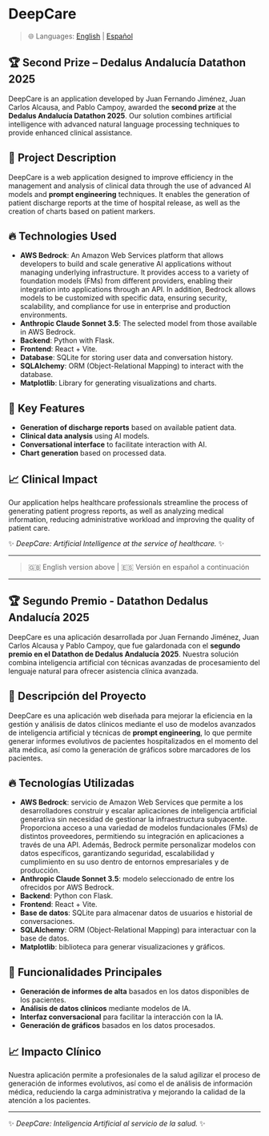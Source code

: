 # DeepCare

> 🌐 Languages: [English](#🏆-second-prize-–-dedalus-andalucía-datathon-2025) | [Español](#🏆-segundo-premio---datathon-dedalus-andalucía-2025)


## 🏆 Second Prize – Dedalus Andalucía Datathon 2025
DeepCare is an application developed by Juan Fernando Jiménez, Juan Carlos Alcausa, and Pablo Campoy, awarded the **second prize** at the **Dedalus Andalucía Datathon 2025**. Our solution combines artificial intelligence with advanced natural language processing techniques to provide enhanced clinical assistance.

## 📌 Project Description
DeepCare is a web application designed to improve efficiency in the management and analysis of clinical data through the use of advanced AI models and **prompt engineering** techniques. It enables the generation of patient discharge reports at the time of hospital release, as well as the creation of charts based on patient markers.

## 🔥 Technologies Used
- **AWS Bedrock**: An Amazon Web Services platform that allows developers to build and scale generative AI applications without managing underlying infrastructure. It provides access to a variety of foundation models (FMs) from different providers, enabling their integration into applications through an API. In addition, Bedrock allows models to be customized with specific data, ensuring security, scalability, and compliance for use in enterprise and production environments. 
- **Anthropic Claude Sonnet 3.5**: The selected model from those available in AWS Bedrock.  
- **Backend**: Python with Flask.  
- **Frontend**: React + Vite.  
- **Database**: SQLite for storing user data and conversation history.  
- **SQLAlchemy**: ORM (Object-Relational Mapping) to interact with the database.  
- **Matplotlib**: Library for generating visualizations and charts.  

## 🚀 Key Features
- **Generation of discharge reports** based on available patient data.  
- **Clinical data analysis** using AI models.  
- **Conversational interface** to facilitate interaction with AI.  
- **Chart generation** based on processed data.  

## 📈 Clinical Impact
Our application helps healthcare professionals streamline the process of generating patient progress reports, as well as analyzing medical information, reducing administrative workload and improving the quality of patient care.  


✨ *DeepCare: Artificial Intelligence at the service of healthcare.* ✨

---
> 🇬🇧 English version above | 🇪🇸 Versión en español a continuación
---


## 🏆 Segundo Premio - Datathon Dedalus Andalucía 2025
DeepCare es una aplicación desarrollada por Juan Fernando Jiménez, Juan Carlos Alcausa y Pablo Campoy, que fue galardonada con el **segundo premio en el Datathon de Dedalus Andalucía 2025**.
Nuestra solución combina inteligencia artificial con técnicas avanzadas de procesamiento del lenguaje natural para ofrecer asistencia clínica avanzada.

## 📌 Descripción del Proyecto
DeepCare es una aplicación web diseñada para mejorar la eficiencia en la gestión y análisis de datos clínicos mediante el uso de modelos avanzados de inteligencia artificial y 
técnicas de **prompt engineering**, lo que permite generar informes evolutivos de pacientes hospitalizados en el momento del alta médica,
así como la generación de gráficos sobre marcadores de los pacientes.

## 🔥 Tecnologías Utilizadas
- **AWS Bedrock**: servicio de Amazon Web Services que permite a los desarrolladores construir
y escalar aplicaciones de inteligencia artificial generativa sin necesidad de gestionar la infraestructura subyacente.
Proporciona acceso a una variedad de modelos fundacionales (FMs) de distintos proveedores, permitiendo su integración en aplicaciones a través de una API.
Además, Bedrock permite personalizar modelos con datos específicos, garantizando seguridad, escalabilidad y cumplimiento en su uso dentro de entornos empresariales y de producción.
- **Anthropic Claude Sonnet 3.5**: modelo seleccionado de entre los ofrecidos por AWS Bedrock.
- **Backend**: Python con Flask.
- **Frontend**: React + Vite.
- **Base de datos**: SQLite para almacenar datos de usuarios e historial de conversaciones.
- **SQLAlchemy**: ORM (Object-Relational Mapping) para interactuar con la base de datos.
- **Matplotlib**: biblioteca para generar visualizaciones y gráficos.

## 🚀 Funcionalidades Principales
- **Generación de informes de alta** basados en los datos disponibles de los pacientes.
- **Análisis de datos clínicos** mediante modelos de IA.
- **Interfaz conversacional** para facilitar la interacción con la IA.
- **Generación de gráficos** basados en los datos procesados.

## 📈 Impacto Clínico
Nuestra aplicación permite a profesionales de la salud agilizar el proceso de generación de informes evolutivos, así como el
de análisis de información médica, reduciendo la carga administrativa y mejorando la calidad de la atención a los pacientes.


---
✨ *DeepCare: Inteligencia Artificial al servicio de la salud.* ✨


